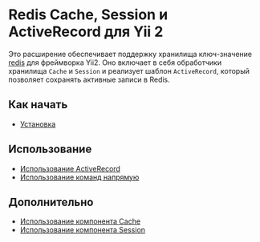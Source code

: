 Redis Cache, Session и ActiveRecord для Yii 2
===============================================

Это расширение обеспечивает поддержку хранилища ключ-значение [redis](https://redis.io/) для фреймворка Yii2.
Оно включает в себя обработчики хранилища `Cache` и `Session` и реализует шаблон `ActiveRecord`, который позволяет сохранять активные записи в Redis.


Как начать
---------------

* [Установка](installation.md)

Использование
----- 

* [Использование ActiveRecord](usage-ar.md)
* [Использование команд напрямую](usage-commands.md)

Дополнительно
-----------------

* [Использование компонента Cache](topics-cache.md)
* [Использование компонента Session](topics-session.md)
